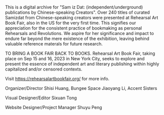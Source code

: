 This is a digital archive for "Sam iz Dat: (independent/underground) publications by Chinese-speaking Creators".
Over 240 titles of curated Samizdat from Chinese-speaking creators were presented at Rehearsal Art Book Fair, 
also in the US for the very first time. This signifies our appreciation for the consistent practice of bookmaking 
as personal Rehearsals and Revolutions. We aspire for her significance and impact to endure far beyond 
the mere existence of the exhibition, leaving behind valuable reference materals for future research.

TO BRING A BOOK FAIR BACK TO BOOKS.
Rehearsal Art Book Fair, taking place on Sep 15 and 16, 2023 in New York City, seeks to explore and present 
the essence of independent art and literary publishing within highly capitalized and/or censored contexts.

Visit https://rehearsalartbookfair.org/ for more info.

Organizer/Director
Shisi Huang, Bungee Space
Jiaoyang Li, Accent Sisters

Visual Designer/Editor
Sixuan Tong

Website Designer/Project Manager
Shuyu Peng
